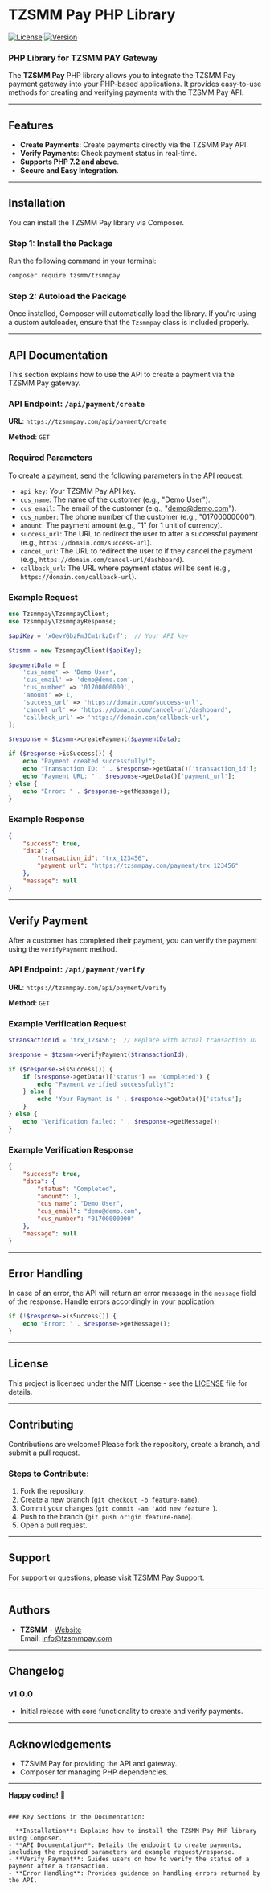 
# TZSMM Pay PHP Library

[![License](https://img.shields.io/badge/license-MIT-blue.svg)](LICENSE)
[![Version](https://img.shields.io/packagist/v/tzsmm/tzsmmpay.svg)](https://packagist.org/packages/tzsmm/tzsmmpay)

### PHP Library for TZSMM PAY Gateway

The **TZSMM Pay** PHP library allows you to integrate the TZSMM Pay payment gateway into your PHP-based applications. It provides easy-to-use methods for creating and verifying payments with the TZSMM Pay API.

---

## Features

- **Create Payments**: Create payments directly via the TZSMM Pay API.
- **Verify Payments**: Check payment status in real-time.
- **Supports PHP 7.2 and above**.
- **Secure and Easy Integration**.

---

## Installation

You can install the TZSMM Pay library via Composer.

### Step 1: Install the Package

Run the following command in your terminal:

```bash
composer require tzsmm/tzsmmpay
```

### Step 2: Autoload the Package

Once installed, Composer will automatically load the library. If you're using a custom autoloader, ensure that the `Tzsmmpay` class is included properly.

---

## API Documentation

This section explains how to use the API to create a payment via the TZSMM Pay gateway.

### API Endpoint: `/api/payment/create`

**URL**: `https://tzsmmpay.com/api/payment/create`

**Method**: `GET`

### Required Parameters

To create a payment, send the following parameters in the API request:

- `api_key`: Your TZSMM Pay API key.
- `cus_name`: The name of the customer (e.g., "Demo User").
- `cus_email`: The email of the customer (e.g., "demo@demo.com").
- `cus_number`: The phone number of the customer (e.g., "01700000000").
- `amount`: The payment amount (e.g., "1" for 1 unit of currency).
- `success_url`: The URL to redirect the user to after a successful payment (e.g., `https://domain.com/success-url`).
- `cancel_url`: The URL to redirect the user to if they cancel the payment (e.g., `https://domain.com/cancel-url/dashboard`).
- `callback_url`: The URL where payment status will be sent (e.g., `https://domain.com/callback-url`).

### Example Request

```php
use Tzsmmpay\TzsmmpayClient;
use Tzsmmpay\TzsmmpayResponse;

$apiKey = 'xOevYGbzFmJCm1rkzDrf';  // Your API key

$tzsmm = new TzsmmpayClient($apiKey);

$paymentData = [
    'cus_name' => 'Demo User',
    'cus_email' => 'demo@demo.com',
    'cus_number' => '01700000000',
    'amount' => 1,
    'success_url' => 'https://domain.com/success-url',
    'cancel_url' => 'https://domain.com/cancel-url/dashboard',
    'callback_url' => 'https://domain.com/callback-url',
];

$response = $tzsmm->createPayment($paymentData);

if ($response->isSuccess()) {
    echo "Payment created successfully!";
    echo "Transaction ID: " . $response->getData()['transaction_id'];
    echo "Payment URL: " . $response->getData()['payment_url'];
} else {
    echo "Error: " . $response->getMessage();
}
```

### Example Response

```json
{
    "success": true,
    "data": {
        "transaction_id": "trx_123456",
        "payment_url": "https://tzsmmpay.com/payment/trx_123456"
    },
    "message": null
}
```

---

## Verify Payment

After a customer has completed their payment, you can verify the payment using the `verifyPayment` method.

### API Endpoint: `/api/payment/verify`

**URL**: `https://tzsmmpay.com/api/payment/verify`

**Method**: `GET`

### Example Verification Request

```php
$transactionId = 'trx_123456';  // Replace with actual transaction ID

$response = $tzsmm->verifyPayment($transactionId);

if ($response->isSuccess()) {
    if ($response->getData()['status'] == 'Completed') {
        echo "Payment verified successfully!";
    } else {
        echo 'Your Payment is ' . $response->getData()['status'];
    }
} else {
    echo "Verification failed: " . $response->getMessage();
}
```

### Example Verification Response

```json
{
    "success": true,
    "data": {
        "status": "Completed",
        "amount": 1,
        "cus_name": "Demo User",
        "cus_email": "demo@demo.com",
        "cus_number": "01700000000"
    },
    "message": null
}
```

---

## Error Handling

In case of an error, the API will return an error message in the `message` field of the response. Handle errors accordingly in your application:

```php
if (!$response->isSuccess()) {
    echo "Error: " . $response->getMessage();
}
```

---

## License

This project is licensed under the MIT License - see the [LICENSE](LICENSE) file for details.

---

## Contributing

Contributions are welcome! Please fork the repository, create a branch, and submit a pull request.

### Steps to Contribute:
1. Fork the repository.
2. Create a new branch (`git checkout -b feature-name`).
3. Commit your changes (`git commit -am 'Add new feature'`).
4. Push to the branch (`git push origin feature-name`).
5. Open a pull request.

---

## Support

For support or questions, please visit [TZSMM Pay Support](https://tzsmmpay.com).

---

## Authors

- **TZSMM** - [Website](https://tzsmmpay.com)  
  Email: [info@tzsmmpay.com](mailto:info@tzsmmpay.com)

---

## Changelog

### v1.0.0
- Initial release with core functionality to create and verify payments.

---

## Acknowledgements

- TZSMM Pay for providing the API and gateway.
- Composer for managing PHP dependencies.

---

**Happy coding!** 🚀
```

### Key Sections in the Documentation:

- **Installation**: Explains how to install the TZSMM Pay PHP library using Composer.
- **API Documentation**: Details the endpoint to create payments, including the required parameters and example request/response.
- **Verify Payment**: Guides users on how to verify the status of a payment after a transaction.
- **Error Handling**: Provides guidance on handling errors returned by the API.

